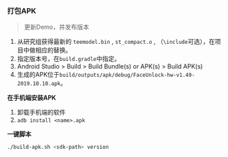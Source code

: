 ### 打包APK

> 更新Demo，并发布版本

1. 从研究组获得最新的 `teemodel.bin` ,  `st_compact.o` , （`\include`可选），在项目中做相应的替换。
2. 指定版本号，在`build.gradle`中指定。
3. Android Studio > Build > Build Bundle(s) or APK(s) > Build APK(s)
4. 生成的APK位于`build/outputs/apk/debug/FaceUnlock-hw-v1.49-2019.10.10.apk`。

**在手机端安装APK**

1. 卸载手机端的软件
2. `adb install <name>.apk`

**一键脚本**

```sh
./build-apk.sh <sdk-path> version
```

